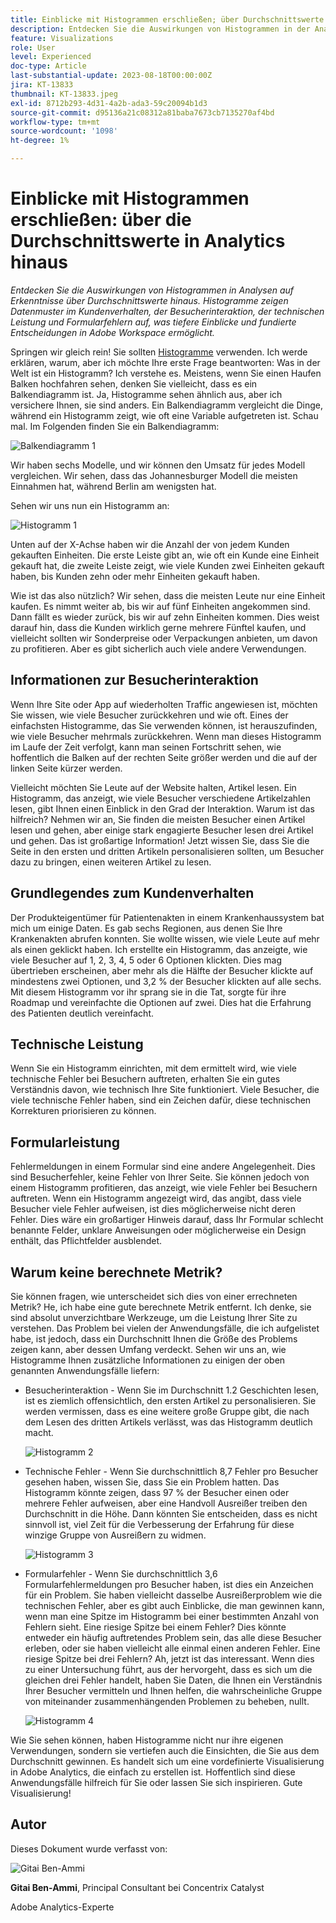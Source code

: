 ```yaml
---
title: Einblicke mit Histogrammen erschließen; über Durchschnittswerte in Analytics hinausgehen
description: Entdecken Sie die Auswirkungen von Histogrammen in der Analyse auf Einblicke über Durchschnittswerte hinaus.
feature: Visualizations
role: User
level: Experienced
doc-type: Article
last-substantial-update: 2023-08-18T00:00:00Z
jira: KT-13833
thumbnail: KT-13833.jpeg
exl-id: 8712b293-4d31-4a2b-ada3-59c20094b1d3
source-git-commit: d95136a21c08312a81baba7673cb7135270af4bd
workflow-type: tm+mt
source-wordcount: '1098'
ht-degree: 1%

---
```


# Einblicke mit Histogrammen erschließen: über die Durchschnittswerte in Analytics hinaus

_Entdecken Sie die Auswirkungen von Histogrammen in Analysen auf Erkenntnisse über Durchschnittswerte hinaus. Histogramme zeigen Datenmuster im Kundenverhalten, der Besucherinteraktion, der technischen Leistung und Formularfehlern auf, was tiefere Einblicke und fundierte Entscheidungen in Adobe Workspace ermöglicht._

Springen wir gleich rein! Sie sollten [Histogramme](https://experienceleague.adobe.com/docs/analytics/analyze/analysis-workspace/visualizations/histogram.html?lang=de) verwenden. Ich werde erklären, warum, aber ich möchte Ihre erste Frage beantworten: Was in der Welt ist ein Histogramm? Ich verstehe es. Meistens, wenn Sie einen Haufen Balken hochfahren sehen, denken Sie vielleicht, dass es ein Balkendiagramm ist. Ja, Histogramme sehen ähnlich aus, aber ich versichere Ihnen, sie sind anders. Ein Balkendiagramm vergleicht die Dinge, während ein Histogramm zeigt, wie oft eine Variable aufgetreten ist. Schau mal. Im Folgenden finden Sie ein Balkendiagramm:

![Balkendiagramm 1](assets/bar-chart-1.png)

Wir haben sechs Modelle, und wir können den Umsatz für jedes Modell vergleichen. Wir sehen, dass das Johannesburger Modell die meisten Einnahmen hat, während Berlin am wenigsten hat.

Sehen wir uns nun ein Histogramm an:

![Histogramm 1](assets/histogram-1.png)

Unten auf der X-Achse haben wir die Anzahl der von jedem Kunden gekauften Einheiten. Die erste Leiste gibt an, wie oft ein Kunde eine Einheit gekauft hat, die zweite Leiste zeigt, wie viele Kunden zwei Einheiten gekauft haben, bis Kunden zehn oder mehr Einheiten gekauft haben.

Wie ist das also nützlich? Wir sehen, dass die meisten Leute nur eine Einheit kaufen. Es nimmt weiter ab, bis wir auf fünf Einheiten angekommen sind. Dann fällt es wieder zurück, bis wir auf zehn Einheiten kommen. Dies weist darauf hin, dass die Kunden wirklich gerne mehrere Fünftel kaufen, und vielleicht sollten wir Sonderpreise oder Verpackungen anbieten, um davon zu profitieren. Aber es gibt sicherlich auch viele andere Verwendungen.

## Informationen zur Besucherinteraktion

Wenn Ihre Site oder App auf wiederholten Traffic angewiesen ist, möchten Sie wissen, wie viele Besucher zurückkehren und wie oft. Eines der einfachsten Histogramme, das Sie verwenden können, ist herauszufinden, wie viele Besucher mehrmals zurückkehren. Wenn man dieses Histogramm im Laufe der Zeit verfolgt, kann man seinen Fortschritt sehen, wie hoffentlich die Balken auf der rechten Seite größer werden und die auf der linken Seite kürzer werden.

Vielleicht möchten Sie Leute auf der Website halten, Artikel lesen. Ein Histogramm, das anzeigt, wie viele Besucher verschiedene Artikelzahlen lesen, gibt Ihnen einen Einblick in den Grad der Interaktion. Warum ist das hilfreich? Nehmen wir an, Sie finden die meisten Besucher einen Artikel lesen und gehen, aber einige stark engagierte Besucher lesen drei Artikel und gehen. Das ist großartige Information! Jetzt wissen Sie, dass Sie die Seite in den ersten und dritten Artikeln personalisieren sollten, um Besucher dazu zu bringen, einen weiteren Artikel zu lesen.

## Grundlegendes zum Kundenverhalten

Der Produkteigentümer für Patientenakten in einem Krankenhaussystem bat mich um einige Daten. Es gab sechs Regionen, aus denen Sie Ihre Krankenakten abrufen konnten. Sie wollte wissen, wie viele Leute auf mehr als einen geklickt haben. Ich erstellte ein Histogramm, das anzeigte, wie viele Besucher auf 1, 2, 3, 4, 5 oder 6 Optionen klickten. Dies mag übertrieben erscheinen, aber mehr als die Hälfte der Besucher klickte auf mindestens zwei Optionen, und 3,2 % der Besucher klickten auf alle sechs. Mit diesem Histogramm vor ihr sprang sie in die Tat, sorgte für ihre Roadmap und vereinfachte die Optionen auf zwei. Dies hat die Erfahrung des Patienten deutlich vereinfacht.

## Technische Leistung

Wenn Sie ein Histogramm einrichten, mit dem ermittelt wird, wie viele technische Fehler bei Besuchern auftreten, erhalten Sie ein gutes Verständnis davon, wie technisch Ihre Site funktioniert. Viele Besucher, die viele technische Fehler haben, sind ein Zeichen dafür, diese technischen Korrekturen priorisieren zu können.

## Formularleistung

Fehlermeldungen in einem Formular sind eine andere Angelegenheit. Dies sind Besucherfehler, keine Fehler von Ihrer Seite. Sie können jedoch von einem Histogramm profitieren, das anzeigt, wie viele Fehler bei Besuchern auftreten. Wenn ein Histogramm angezeigt wird, das angibt, dass viele Besucher viele Fehler aufweisen, ist dies möglicherweise nicht deren Fehler. Dies wäre ein großartiger Hinweis darauf, dass Ihr Formular schlecht benannte Felder, unklare Anweisungen oder möglicherweise ein Design enthält, das Pflichtfelder ausblendet.

## Warum keine berechnete Metrik?

Sie können fragen, wie unterscheidet sich dies von einer errechneten Metrik? He, ich habe eine gute berechnete Metrik entfernt. Ich denke, sie sind absolut unverzichtbare Werkzeuge, um die Leistung Ihrer Site zu verstehen. Das Problem bei vielen der Anwendungsfälle, die ich aufgelistet habe, ist jedoch, dass ein Durchschnitt Ihnen die Größe des Problems zeigen kann, aber dessen Umfang verdeckt. Sehen wir uns an, wie Histogramme Ihnen zusätzliche Informationen zu einigen der oben genannten Anwendungsfälle liefern:

- Besucherinteraktion - Wenn Sie im Durchschnitt 1.2 Geschichten lesen, ist es ziemlich offensichtlich, den ersten Artikel zu personalisieren. Sie werden vermissen, dass es eine weitere große Gruppe gibt, die nach dem Lesen des dritten Artikels verlässt, was das Histogramm deutlich macht.

  ![Histogramm 2](assets/histogram-2.png)

- Technische Fehler - Wenn Sie durchschnittlich 8,7 Fehler pro Besucher gesehen haben, wissen Sie, dass Sie ein Problem hatten. Das Histogramm könnte zeigen, dass 97 % der Besucher einen oder mehrere Fehler aufweisen, aber eine Handvoll Ausreißer treiben den Durchschnitt in die Höhe. Dann könnten Sie entscheiden, dass es nicht sinnvoll ist, viel Zeit für die Verbesserung der Erfahrung für diese winzige Gruppe von Ausreißern zu widmen.

  ![Histogramm 3](assets/histogram-3.png)

- Formularfehler - Wenn Sie durchschnittlich 3,6 Formularfehlermeldungen pro Besucher haben, ist dies ein Anzeichen für ein Problem. Sie haben vielleicht dasselbe Ausreißerproblem wie die technischen Fehler, aber es gibt auch Einblicke, die man gewinnen kann, wenn man eine Spitze im Histogramm bei einer bestimmten Anzahl von Fehlern sieht. Eine riesige Spitze bei einem Fehler? Dies könnte entweder ein häufig auftretendes Problem sein, das alle diese Besucher erleben, oder sie haben vielleicht alle einmal einen anderen Fehler. Eine riesige Spitze bei drei Fehlern? Ah, jetzt ist das interessant. Wenn dies zu einer Untersuchung führt, aus der hervorgeht, dass es sich um die gleichen drei Fehler handelt, haben Sie Daten, die Ihnen ein Verständnis Ihrer Besucher vermitteln und Ihnen helfen, die wahrscheinliche Gruppe von miteinander zusammenhängenden Problemen zu beheben, nullt.

  ![Histogramm 4](assets/histogram-4.png)

Wie Sie sehen können, haben Histogramme nicht nur ihre eigenen Verwendungen, sondern sie vertiefen auch die Einsichten, die Sie aus dem Durchschnitt gewinnen. Es handelt sich um eine vordefinierte Visualisierung in Adobe Analytics, die einfach zu erstellen ist. Hoffentlich sind diese Anwendungsfälle hilfreich für Sie oder lassen Sie sich inspirieren. Gute Visualisierung!

## Autor

Dieses Dokument wurde verfasst von:

![Gitai Ben-Ammi](assets/gitai-headshot.png)

**Gitai Ben-Ammi**, Principal Consultant bei Concentrix Catalyst

Adobe Analytics-Experte
